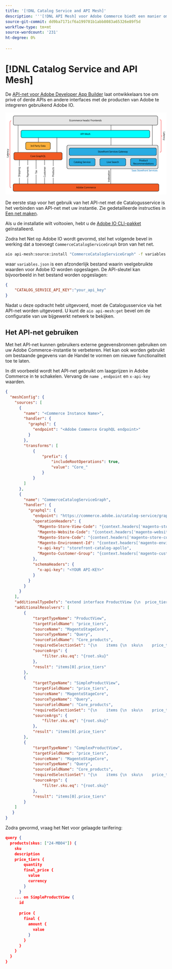 ```yaml
---
title: '[!DNL Catalog Service and API Mesh]'
description: '''[!DNL API Mesh] voor Adobe Commerce biedt een manier om meerdere gegevensbronnen te integreren via een gemeenschappelijk GraphQL-eindpunt. "'
source-git-commit: dd9ba7171cf6a199701b1abb8083a65326e89f5d
workflow-type: tm+mt
source-wordcount: '231'
ht-degree: 0%

---
```


# [!DNL Catalog Service and API Mesh]

De [API-net voor Adobe Developer App Builder](https://developer.adobe.com/graphql-mesh-gateway/gateway/overview/) laat ontwikkelaars toe om privé of derde APIs en andere interfaces met de producten van Adobe te integreren gebruikend Adobe IO.

![Catalogusarchitectuurdiagram](assets/catalog-service-architecture-mesh.png)

De eerste stap voor het gebruik van het API-net met de Catalogusservice is het verbinden van API-net met uw instantie. Zie gedetailleerde instructies in [Een net maken](https://developer.adobe.com/graphql-mesh-gateway/gateway/create-mesh/).

Als u de installatie wilt voltooien, hebt u de [Adobe IO CLI-pakket](https://developer.adobe.com/runtime/docs/guides/tools/cli_install/) geïnstalleerd.

Zodra het Net op Adobe IO wordt gevormd, stel het volgende bevel in werking dat a toevoegt `CommerceCatalogServiceGraph` bron van het net.

```bash
aio api-mesh:source:install "CommerceCatalogServiceGraph" -f variables.json
```

waar `variables.json` is een afzonderlijk bestand waarin veelgebruikte waarden voor Adobe IO worden opgeslagen.
De API-sleutel kan bijvoorbeeld in het bestand worden opgeslagen:

```json
{
    "CATALOG_SERVICE_API_KEY":"your_api_key"
}
```

Nadat u deze opdracht hebt uitgevoerd, moet de Catalogusservice via het API-net worden uitgevoerd. U kunt de `aio api-mesh:get` bevel om de configuratie van uw bijgewerkt netwerk te bekijken.

## Het API-net gebruiken

Met het API-net kunnen gebruikers externe gegevensbronnen gebruiken om uw Adobe Commerce-instantie te verbeteren. Het kan ook worden gebruikt om bestaande gegevens van de Handel te vormen om nieuwe functionaliteit toe te laten.

In dit voorbeeld wordt het API-net gebruikt om laagprijzen in Adobe Commerce in te schakelen.
Vervang de `name `, `endpoint` en `x-api-key` waarden.

```json
{
  "meshConfig": {
    "sources": [
      {
        "name": "<Commerce Instance Name>",
        "handler": {
          "graphql": {
            "endpoint": "<Adobe Commerce GraphQL endpoint>"
          }
        },
        "transforms": [
            {
                "prefix": {
                    "includeRootOperations": true,
                    "value": "Core_"
                }
            }
        ]
      },
      {
        "name": "CommerceCatalogServiceGraph",
        "handler": {
          "graphql": {
            "endpoint": "https://commerce.adobe.io/catalog-service/graphql/",
            "operationHeaders": {
              "Magento-Store-View-Code": "{context.headers['magento-store-view-code']}",
              "Magento-Website-Code": "{context.headers['magento-website-code']}",
              "Magento-Store-Code": "{context.headers['magento-store-code']}",
              "Magento-Environment-Id": "{context.headers['magento-environment-id']}",
              "x-api-key": "storefront-catalog-apollo",
              "Magento-Customer-Group": "{context.headers['magento-customer-group']}"
            },
            "schemaHeaders": {
              "x-api-key": "<YOUR API-KEY>"
            }
          }
        }
      }
    ],
    "additionalTypeDefs": "extend interface ProductView {\n  price_tiers: [Core_TierPrice]\n}\n extend type SimpleProductView {\n  price_tiers: [Core_TierPrice]\n}\n extend type ComplexProductView {\n  price_tiers: [Core_TierPrice]\n}\n",
    "additionalResolvers": [
        {  
            "targetTypeName": "ProductView",
            "targetFieldName": "price_tiers",
            "sourceName": "MagentoStageCore",
            "sourceTypeName": "Query",
            "sourceFieldName": "Core_products",
            "requiredSelectionSet": "{\n    items {\n  sku\n    price_tiers {\n        quantity,\n        final_price {\n          value\n          currency\n        }\n      }\n    }\n  }",
            "sourceArgs": {
                "filter.sku.eq": "{root.sku}"
            },
            "result": "items[0].price_tiers"
        },
        {  
            "targetTypeName": "SimpleProductView",
            "targetFieldName": "price_tiers",
            "sourceName": "MagentoStageCore",
            "sourceTypeName": "Query",
            "sourceFieldName": "Core_products",
            "requiredSelectionSet": "{\n    items {\n  sku\n    price_tiers {\n        quantity,\n        final_price {\n          value\n          currency\n        }\n      }\n    }\n  }",
            "sourceArgs": {
                "filter.sku.eq": "{root.sku}"
            },
            "result": "items[0].price_tiers"
        },
        {  
            "targetTypeName": "ComplexProductView",
            "targetFieldName": "price_tiers",
            "sourceName": "MagentoStageCore",
            "sourceTypeName": "Query",
            "sourceFieldName": "Core_products",
            "requiredSelectionSet": "{\n    items {\n  sku\n    price_tiers {\n        quantity,\n        final_price {\n          value\n          currency\n        }\n      }\n    }\n  }",
            "sourceArgs": {
                "filter.sku.eq": "{root.sku}"
            },
            "result": "items[0].price_tiers"
        }
    ]
   }
}
```

Zodra gevormd, vraag het Net voor gelaagde tarifering:

```json
query {
  products(skus: ["24-MB04"]) {
    sku
    description
    price_tiers {
        quantity
        final_price {
          value
          currency
        }
      }
    ... on SimpleProductView {
      id
       
      price {
        final {
          amount {
            value
          }
        }
      }
    }
  }
}
```
